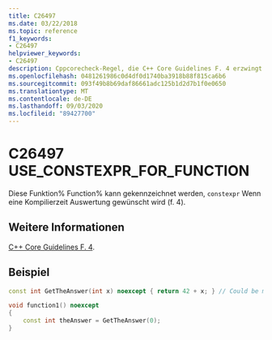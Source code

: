 ```yaml
---
title: C26497
ms.date: 03/22/2018
ms.topic: reference
f1_keywords:
- C26497
helpviewer_keywords:
- C26497
description: Cppcorecheck-Regel, die C++ Core Guidelines F. 4 erzwingt
ms.openlocfilehash: 0481261986c0d4df0d1740ba3918b88f815ca6b6
ms.sourcegitcommit: 093f49b8b69daf86661adc125b1d2d7b1f0e0650
ms.translationtype: MT
ms.contentlocale: de-DE
ms.lasthandoff: 09/03/2020
ms.locfileid: "89427700"
---
```

# <a name="c26497-use_constexpr_for_function"></a>C26497 USE_CONSTEXPR_FOR_FUNCTION

Diese Funktion% Function% kann gekennzeichnet werden, `constexpr` Wenn eine Kompilierzeit Auswertung gewünscht wird (f. 4).  

## <a name="see-also"></a>Weitere Informationen
[C++ Core Guidelines F. 4](https://github.com/isocpp/CppCoreGuidelines/blob/master/CppCoreGuidelines.md#Rf-constexpr).

## <a name="example"></a>Beispiel
```cpp
const int GetTheAnswer(int x) noexcept { return 42 + x; } // Could be marked constexpr

void function1() noexcept
{
    const int theAnswer = GetTheAnswer(0);
}
```
